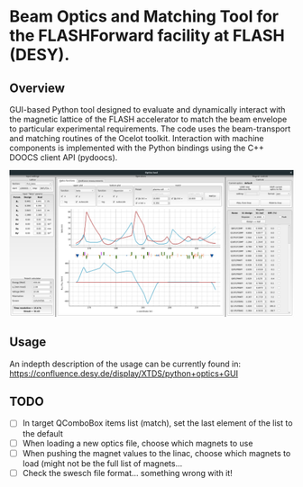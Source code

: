 # Beam Optics and Matching Tool for the FLASHForward facility at FLASH (DESY).

## Overview

GUI-based Python tool designed to evaluate and dynamically interact with the magnetic lattice of the FLASH 
accelerator to match the beam envelope to particular experimental requirements. The code uses the beam-transport and 
matching routines of the Ocelot toolkit. Interaction with machine components is implemented with the Python bindings
using the C++ DOOCS client API (pydoocs). 

![GUI snapshot](gui_snapshot.png?raw=true "Title")

## Usage

An indepth description of the usage can be currently found in: https://confluence.desy.de/display/XTDS/python+optics+GUI

## TODO
- [ ] In target QComboBox items list (match), set the last element of the list to the default
- [ ] When loading a new optics file, choose which magnets to use
- [ ] When pushing the magnet values to the linac, choose which magnets to load (might not be the full list of magnets...
- [ ] Check the swesch file format... something wrong with it!
